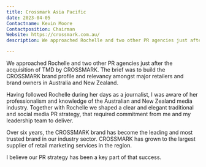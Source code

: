 ```yaml
---
title: Crossmark Asia Pacific
date: 2023-04-05
Contactname: Kevin Moore
Contactposition: Chairman
Website: https://crossmark.com.au/
description: We approached Rochelle and two other PR agencies just after the acquisition of TMD by CROSSMARK.

---
```




We approached Rochelle and two other PR agencies just after the acquisition of TMD by CROSSMARK. The brief was to build the CROSSMARK brand profile and relevancy amongst major retailers and brand owners in Australia and New Zealand.

Having followed Rochelle during her days as a journalist, I was aware of her professionalism and knowledge of the Australian and New Zealand media industry. Together with Rochelle we shaped a clear and elegant traditional and social media PR strategy, that required commitment from me and my leadership team to deliver.

Over six years, the CROSSMARK brand has become the leading and most trusted brand in our industry sector. CROSSMARK has grown to the largest supplier of retail marketing services in the region. 

I believe our PR strategy has been a key part of that success.



